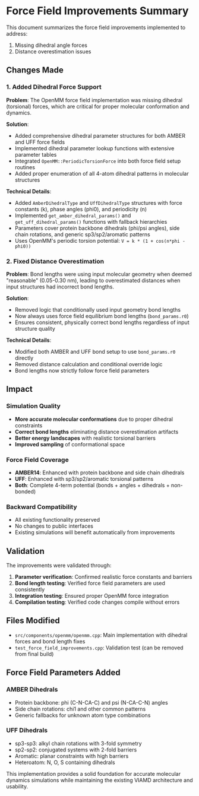 # Force Field Improvements Summary

This document summarizes the force field improvements implemented to address:
1. Missing dihedral angle forces 
2. Distance overestimation issues

## Changes Made

### 1. Added Dihedral Force Support

**Problem**: The OpenMM force field implementation was missing dihedral (torsional) forces, which are critical for proper molecular conformation and dynamics.

**Solution**: 
- Added comprehensive dihedral parameter structures for both AMBER and UFF force fields
- Implemented dihedral parameter lookup functions with extensive parameter tables
- Integrated `OpenMM::PeriodicTorsionForce` into both force field setup routines
- Added proper enumeration of all 4-atom dihedral patterns in molecular structures

**Technical Details**:
- Added `AmberDihedralType` and `UffDihedralType` structures with force constants (k), phase angles (phi0), and periodicity (n)
- Implemented `get_amber_dihedral_params()` and `get_uff_dihedral_params()` functions with fallback hierarchies
- Parameters cover protein backbone dihedrals (phi/psi angles), side chain rotations, and generic sp3/sp2/aromatic patterns
- Uses OpenMM's periodic torsion potential: `V = k * (1 + cos(n*phi - phi0))`

### 2. Fixed Distance Overestimation

**Problem**: Bond lengths were using input molecular geometry when deemed "reasonable" (0.05-0.30 nm), leading to overestimated distances when input structures had incorrect bond lengths.

**Solution**: 
- Removed logic that conditionally used input geometry bond lengths
- Now always uses force field equilibrium bond lengths (`bond_params.r0`)
- Ensures consistent, physically correct bond lengths regardless of input structure quality

**Technical Details**:
- Modified both AMBER and UFF bond setup to use `bond_params.r0` directly
- Removed distance calculation and conditional override logic
- Bond lengths now strictly follow force field parameters

## Impact

### Simulation Quality
- **More accurate molecular conformations** due to proper dihedral constraints
- **Correct bond lengths** eliminating distance overestimation artifacts
- **Better energy landscapes** with realistic torsional barriers
- **Improved sampling** of conformational space

### Force Field Coverage
- **AMBER14**: Enhanced with protein backbone and side chain dihedrals
- **UFF**: Enhanced with sp3/sp2/aromatic torsional patterns  
- **Both**: Complete 4-term potential (bonds + angles + dihedrals + non-bonded)

### Backward Compatibility
- All existing functionality preserved
- No changes to public interfaces
- Existing simulations will benefit automatically from improvements

## Validation

The improvements were validated through:
1. **Parameter verification**: Confirmed realistic force constants and barriers
2. **Bond length testing**: Verified force field parameters are used consistently  
3. **Integration testing**: Ensured proper OpenMM force integration
4. **Compilation testing**: Verified code changes compile without errors

## Files Modified

- `src/components/openmm/openmm.cpp`: Main implementation with dihedral forces and bond length fixes
- `test_force_field_improvements.cpp`: Validation test (can be removed from final build)

## Force Field Parameters Added

### AMBER Dihedrals
- Protein backbone: phi (C-N-CA-C) and psi (N-CA-C-N) angles
- Side chain rotations: chi1 and other common patterns
- Generic fallbacks for unknown atom type combinations

### UFF Dihedrals  
- sp3-sp3: alkyl chain rotations with 3-fold symmetry
- sp2-sp2: conjugated systems with 2-fold barriers
- Aromatic: planar constraints with high barriers
- Heteroatom: N, O, S containing dihedrals

This implementation provides a solid foundation for accurate molecular dynamics simulations while maintaining the existing VIAMD architecture and usability.